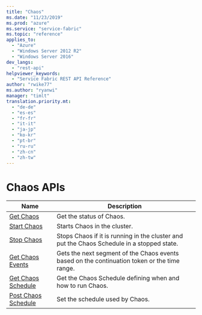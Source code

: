 ```yaml
---
title: "Chaos"
ms.date: "11/23/2019"
ms.prod: "azure"
ms.service: "service-fabric"
ms.topic: "reference"
applies_to: 
  - "Azure"
  - "Windows Server 2012 R2"
  - "Windows Server 2016"
dev_langs: 
  - "rest-api"
helpviewer_keywords: 
  - "Service Fabric REST API Reference"
author: "rwike77"
ms.author: "ryanwi"
manager: "timlt"
translation.priority.mt: 
  - "de-de"
  - "es-es"
  - "fr-fr"
  - "it-it"
  - "ja-jp"
  - "ko-kr"
  - "pt-br"
  - "ru-ru"
  - "zh-cn"
  - "zh-tw"
---
```

# Chaos APIs

| Name | Description |
| --- | --- |
| [Get Chaos](sfclient-api-getchaos.md) | Get the status of Chaos.<br/> |
| [Start Chaos](sfclient-api-startchaos.md) | Starts Chaos in the cluster.<br/> |
| [Stop Chaos](sfclient-api-stopchaos.md) | Stops Chaos if it is running in the cluster and put the Chaos Schedule in a stopped state.<br/> |
| [Get Chaos Events](sfclient-api-getchaosevents.md) | Gets the next segment of the Chaos events based on the continuation token or the time range.<br/> |
| [Get Chaos Schedule](sfclient-api-getchaosschedule.md) | Get the Chaos Schedule defining when and how to run Chaos.<br/> |
| [Post Chaos Schedule](sfclient-api-postchaosschedule.md) | Set the schedule used by Chaos.<br/> |


